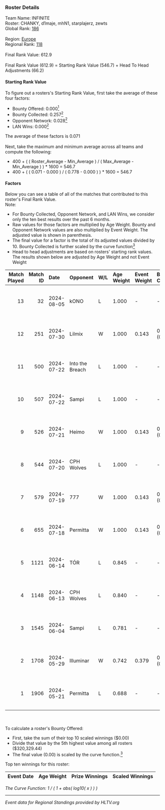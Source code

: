 ### Roster Details<br />
Team Name: INFINITE<br />
Roster: CHANKY, d1maje, mhN1, starplajerz, zewts<br />
Global Rank: [186](../standings_global.md)<br />
<br />
Region: [Europe]( ../standings_europe.md)<br />
Regional Rank: [118]( ../standings_europe.md)<br />
<br />
Final Rank Value:  612.9<br />
<br />
Final Rank Value (612.9) = Starting Rank Value (546.7) + Head To Head Adjustments (66.2)<br />

#### Starting Rank Value<br />
To figure out a rosters's Starting Rank Value, first take the average of these four factors:<br />
- Bounty Offered: 0.000[<sup>1</sup>](#table2)
- Bounty Collected: 0.257[<sup>2</sup>](#table1)
- Opponent Network: 0.028[<sup>2</sup>](#table1)
- LAN Wins: 0.000[<sup>2</sup>](#table1)

The average of these factors is 0.071<br />
<br />
Next, take the maximum and minimum average across all teams and compute the following:<br />
- 400 + ( ( Roster_Average - Min_Average ) / ( Max_Average - Min_Average ) ) * 1600 = 546.7
- 400 + ( ( 0.071 - 0.000 ) / ( 0.778 - 0.000 ) ) * 1600 = 546.7


#### Factors<br />
Below you can see a table of all of the matches that contributed to this roster's Final Rank Value.<br />
Note:<br />

- For Bounty Collected, Opponent Network, and LAN Wins, we consider only the ten best results over the past 6 months.
- Raw values for those factors are multiplied by Age Weight. Bounty and Opponent Network values are also multiplied by Event Weight. The adjusted value is shown in parenthesis.
- The final value for a factor is the total of its adjusted values divided by 10. Bounty Collected is further scaled by the curve function[<sup>3</sup>](#curveFunction)
- Head to head adjustments are based on rosters' starting rank values. The results shown below are adjusted by Age Weight and not Event Weight
<span id="table1"></span><br />


| Match Played | Match ID | Date       | Opponent        | W/L | Age Weight | Event Weight | Bounty Collected | Opponent Network | LAN Wins  | H2H Adj. | Roster                                   |
| -: | -: | :- | :- | :- | :- | :- | :- | :- | :- | -: | :- |
|           13 |       32 | 2024-08-05 | kONO            | L   | 1.000      | -            | -                | -                | -         |    -6.99 | CHANKY, d1maje, mhN1, starplajerz, zewts |
|           12 |      251 | 2024-07-30 | Lilmix          | W   | 1.000      | 0.143        | 0.023 (0.003)    | 0.095 (0.014)    | 0 (0.000) |    25.24 | CHANKY, d1maje, mhN1, starplajerz, zewts |
|           11 |      500 | 2024-07-22 | Into the Breach | L   | 1.000      | -            | -                | -                | -         |   -11.73 | CHANKY, d1maje, mhN1, starplajerz, zewts |
|           10 |      507 | 2024-07-22 | Sampi           | L   | 1.000      | -            | -                | -                | -         |    -5.23 | CHANKY, d1maje, mhN1, starplajerz, zewts |
|            9 |      526 | 2024-07-21 | Heimo           | W   | 1.000      | 0.143        | 0.006 (0.001)    | 0.103 (0.015)    | 0 (0.000) |    17.90 | CHANKY, d1maje, mhN1, starplajerz, zewts |
|            8 |      544 | 2024-07-20 | CPH Wolves      | L   | 1.000      | -            | -                | -                | -         |    -6.24 | CHANKY, d1maje, mhN1, starplajerz, zewts |
|            7 |      579 | 2024-07-19 | 777             | W   | 1.000      | 0.143        | 0.015 (0.002)    | 0.173 (0.025)    | 0 (0.000) |    20.29 | CHANKY, d1maje, mhN1, starplajerz, zewts |
|            6 |      655 | 2024-07-18 | Permitta        | W   | 1.000      | 0.143        | 0.023 (0.003)    | 0.919 (0.131)    | 0 (0.000) |    27.94 | CHANKY, d1maje, mhN1, starplajerz, zewts |
|            5 |     1121 | 2024-06-14 | TÓR             | L   | 0.845      | -            | -                | -                | -         |    -3.33 | CHANKY, d1maje, mhN1, starplajerz, zewts |
|            4 |     1148 | 2024-06-13 | CPH Wolves      | L   | 0.840      | -            | -                | -                | -         |    -5.55 | CHANKY, d1maje, mhN1, starplajerz, zewts |
|            3 |     1545 | 2024-06-04 | Sampi           | L   | 0.781      | -            | -                | -                | -         |    -3.00 | d1maje, mhN1, starplajerz, waZz, zewts   |
|            2 |     1708 | 2024-05-29 | Illuminar       | W   | 0.742      | 0.379        | 0.012 (0.003)    | 0.340 (0.095)    | 0 (0.000) |    19.59 | d1maje, mhN1, starplajerz, waZz, zewts   |
|            1 |     1906 | 2024-05-21 | Permitta        | L   | 0.688      | -            | -                | -                | -         |    -2.71 | d1maje, mhN1, starplajerz, waZz, zewts   |

<br />
<span id="table2"></span><br />
To calculate a roster's Bounty Offered:<br />

- First, take the sum of their top 10 scaled winnings ($0.00)
- Divide that value by the 5th highest value among all rosters ($320,329.44)
- The final value (0.00) is scaled by the curve function.[<sup>3</sup>](#curveFunction)

Top ten winnings for this roster:<br />

| Event Date | Age Weight | Prize Winnings | Scaled Winnings |
| :- | -: | :- | :- |


<span id="curveFunction"></span>_The Curve Function: 1 / ( 1 + abs( log10( x ) ) )_<br />

---
_Event data for Regional Standings provided by HLTV.org_<br />
